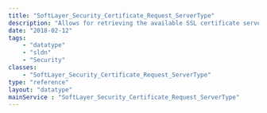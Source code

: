```yaml
---
title: "SoftLayer_Security_Certificate_Request_ServerType"
description: "Allows for retrieving the available SSL certificate server types. "
date: "2018-02-12"
tags:
    - "datatype"
    - "sldn"
    - "Security"
classes:
    - "SoftLayer_Security_Certificate_Request_ServerType"
type: "reference"
layout: "datatype"
mainService : "SoftLayer_Security_Certificate_Request_ServerType"
---
```

